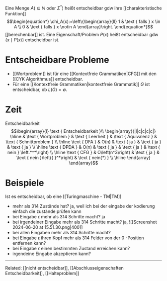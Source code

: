 Eine Menge $A\left(\subseteq \mathbb{N}\right.$ oder $\left.\Sigma^*\right)$ heißt entscheidbar gdw ihre [[charakteristische Funktion]]
$$\begin{equation*}
\chi_A(x):=\left\{\begin{array}{ll}
1 & \text { falls } x \in A \\
0 & \text { falls } x \notin A
\end{array}\right.
\end{equation*}$$
[[berechenbar]] ist.
Eine Eigenschaft/Problem $P(x)$ heißt entscheidbar gdw $\{x \mid P(x)\}$ entscheidbar ist.




# Entscheidbare Probleme
- [[Wortproblem]] ist für eine [[Kontextfreie Grammatiken|CFG]] mit den [[CYK Algorithmus]] entscheidbar.
- Für eine [[Kontextfreie Grammatiken|kontextfreie Grammatik]] $G$ ist entscheidbar, ob $L(G)=\emptyset$.




# Zeit
Entscheidbarkeit
$$\begin{array}{l}
\text { Entscheidbarkeit }\\
\begin{array}{|l|c|c|c|c|}
\hline & \text { Wortproblem } & \text { Leerheit } & \text { Äquivalenz } & \text { Schnittproblem } \\
\hline \text { DFA } & O(n) & \text { ja } & \text { ja } & \text { ja } \\
\hline \text { DPDA } & O(n) & \text { ja } & \text { ja } & \text { nein } \left.*^*\right) \\
\hline \text { CFG } & O\left(n^3\right) & \text { ja } & \text { nein }\left({ }^*\right) & \text { nein(*) } \\
\hline
\end{array}
\end{array}$$





# Beispiele
Ist es entscheidbar, ob eine [[Turingmaschine - TM|TM]]
- mehr als 314 Zustände hat?
	ja, weil ich bei der eingabe der kodierung einfach die zustände prüfen kann
- bei Eingabe $\epsilon$ mehr als 314 Schritte macht?
	ja
- bei irgendeiner Eingabe mehr als 314 Schritte macht?
	ja, ![[Screenshot 2024-06-20 at 15.51.30.png|400]]
- bei allen Eingaben mehr als 314 Schritte macht?
- bei Eingabe $\epsilon$ ihren Kopf mehr als 314 Felder von der 0 -Position entfernen kann?
- bei Eingabe $\epsilon$ einen bestimmten Zustand erreichen kann?
- irgendeine Eingabe akzeptieren kann?


____
Related: [[nicht entscheidbar]], [[Abschlusseigenschaften Entscheidbarkeit]], [[Halteproblem]]
